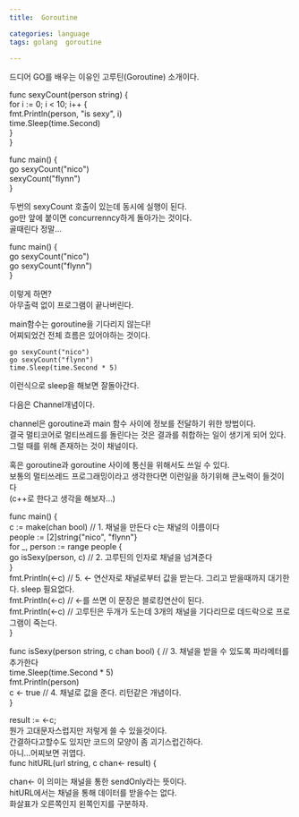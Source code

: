 ```yaml
---
title:  Goroutine

categories: language 
tags: golang  goroutine
 
---
```


  
  
   
드디어 GO를 배우는 이유인 고루틴(Goroutine) 소개이다.  
  
func sexyCount(person string) {  
	for i := 0; i < 10; i++ {  
		fmt.Println(person, "is sexy", i)  
		time.Sleep(time.Second)  
	}  
}  
  
func main() {  
	go sexyCount("nico")  
	sexyCount("flynn")  
}  
  
두번의 sexyCount 호출이 있는데 동시에 실행이 된다.  
go만 앞에 붙이면 concurrenncy하게 돌아가는 것이다.  
골때린다 정말…  
  
func main() {  
	go sexyCount("nico")  
	go sexyCount("flynn")  
}  
  
이렇게 하면?  
아무출력 없이 프로그램이 끝나버린다.  
  
main함수는 goroutine을 기다리지 않는다!  
어찌되었건 전체 흐름은 있어야하는 것이다.  
  
	go sexyCount("nico")  
	go sexyCount("flynn")  
	time.Sleep(time.Second * 5)  
  
이런식으로 sleep을 해보면 잘돌아간다.  
  
  
다음은 Channel개념이다.  
  
channel은 goroutine과 main 함수 사이에 정보를 전달하기 위한 방법이다.  
결국 멀티코어로 멀티쓰레드를 돌린다는 것은 결과를 취합하는 일이 생기게 되어 있다.  
그럴 때를 위해 존재하는 것이 채널이다.  
  
혹은 goroutine과 goroutine 사이에 통신을 위해서도 쓰일 수 있다.  
보통의 멀티쓰레드 프로그래밍이라고 생각한다면 이런일을 하기위해 큰노력이 들것이다  
(c++로 한다고 생각을 해보자…)  
  
func main() {  
	c := make(chan bool)         // 1. 채널을 만든다 c는 채널의 이름이다  
	people := [2]string{"nico", "flynn"}  
	for _, person := range people {  
		go isSexy(person, c)    // 2. 고루틴의 인자로 채널을 넘겨준다  
	}  
	fmt.Println(<-c)    // 5. <- 연산자로 채널로부터 값을 받는다. 그리고 받을때까지 대기한다. sleep 필요없다.  
	fmt.Println(<-c)    // <-를 쓰면 이 문장은 블로킹연산이 된다.  
	fmt.Println(<-c)    // 고루틴은 두개가 도는데 3개의 채널을 기다리므로 데드락으로 프로그램이 죽는다.  
}  
  
func isSexy(person string, c chan bool) {    // 3. 채널을 받을 수 있도록 파라메터를 추가한다  
	time.Sleep(time.Second * 5)  
	fmt.Println(person)  
	c <- true      // 4. 채널로 값을 준다. 리턴같은 개념이다.  
}  
  
result := <-c;  
뭔가 고대문자스럽지만 저렇게 쓸 수 있을것이다.  
간결하다고할수도 있지만 코드의 모양이 좀 괴기스럽긴하다.  
아니…어찌보면 귀엽다.  
func hitURL(url string, c chan<- result) {  
  
chan<- 이 의미는 채널을 통한 sendOnly라는 뜻이다.  
hitURL에서는 채널을 통해 데이터를 받을수는 없다.  
화살표가 오른쪽인지 왼쪽인지를 구분하자.  
   
  
  
